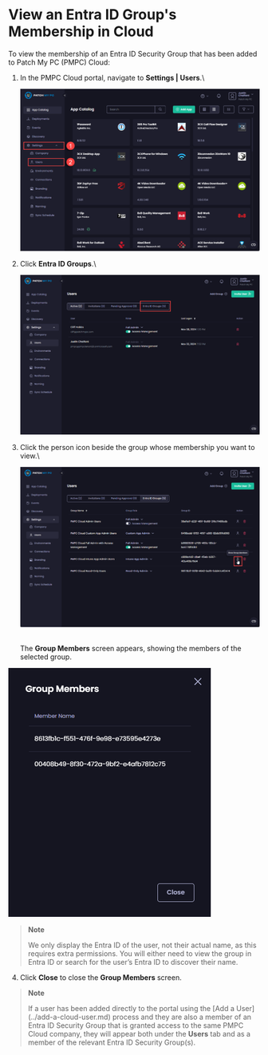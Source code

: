 # View an Entra ID Group's Membership in Cloud

To view the membership of an Entra ID Security Group that has been added to Patch My PC (PMPC) Cloud:

1.  In the PMPC Cloud portal, navigate to <strong>Settings | Users</strong>.\


    ![Navigating to “Settings | Users”](/_images/image-(350).png "Navigating to “Settings | Users”")


2.  Click <strong>Entra ID Groups</strong>.\


    ![Clicking “Entra ID Groups”](/_images/image-(351).png "Clicking “Entra ID Groups”")


3.  Click the person icon beside the group whose membership you want to view.\


    ![Clicking the person icon beside the group whose membership you want to view](/_images/image-(352).png "Clicking the person icon beside the group whose membership you want to view")

    \
    The <strong>Group Members</strong> screen appears, showing the members of the selected group.

![&#x22;Group Members&#x22; screen](/_images/image-(349).png "&#x22;Group Members&#x22; screen")

<blockquote class="wp-block-quote">
<p><strong>Note</strong></p>
<p>We only display the Entra ID of the user, not their actual name, as this requires extra permissions. You will either need to view the group in Entra ID or search for the user’s Entra ID to discover their name.</p>
</blockquote>

4. Click <strong>Close</strong> to close the <strong>Group Members</strong> screen.

<blockquote class="wp-block-quote">
<p><strong>Note</strong></p>
<p>If a user has been added directly to the portal using the [Add a User](../add-a-cloud-user.md) process and they are also a member of an Entra ID Security Group that is granted access to the same PMPC Cloud company, they will appear both under the <strong>Users</strong> tab and as a member of the relevant  Entra ID Security Group(s).</p>
</blockquote>